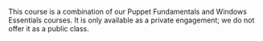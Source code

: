 This course is a combination of our Puppet Fundamentals and Windows Essentials courses.  It is only available as a private engagement; we do not offer it as a public class.